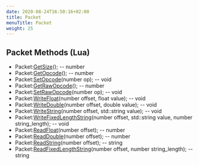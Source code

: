 ```yaml
---
date: 2020-08-24T16:50:16+02:00
title: Packet
menuTitle: Packet
weight: 25
---
```


## Packet Methods (Lua)
- Packet:[GetSize](getsize)(); -- number
- Packet:[GetOpcode](getopcode)(); -- number
- Packet:[SetOpcode](setopcode)(number op); -- void
- Packet:[GetRawOpcode](getrawopcode)(); -- number
- Packet:[SetRawOpcode](setrawopcode)(number op); -- void
- Packet:[WriteFloat](writefloat)(number offset, float value); -- void
- Packet:[WriteDouble](writedouble)(number offset, double value); -- void
- Packet:[WriteString](writestring)(number offset, std::string value); -- void
- Packet:[WriteFixedLengthString](writefixedlengthstring)(number offset, std::string value, number string_length); -- void
- Packet:[ReadFloat](readfloat)(number offset); -- number
- Packet:[ReadDouble](readdouble)(number offset); -- number
- Packet:[ReadString](readstring)(number offset); -- string
- Packet:[ReadFixedLengthString](readfixedlengthstring)(number offset, number string_length); -- string
